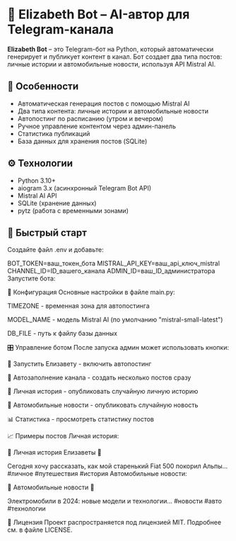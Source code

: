 


# 🤖 Elizabeth Bot – AI-автор для Telegram-канала

**Elizabeth Bot** – это Telegram-бот на Python, который автоматически генерирует и публикует контент в канал. Бот создает два типа постов: личные истории и автомобильные новости, используя API Mistral AI.

## 🌟 Особенности

- Автоматическая генерация постов с помощью Mistral AI
- Два типа контента: личные истории и автомобильные новости
- Автопостинг по расписанию (утром и вечером)
- Ручное управление контентом через админ-панель
- Статистика публикаций
- База данных для хранения постов (SQLite)

## ⚙️ Технологии

- Python 3.10+
- aiogram 3.x (асинхронный Telegram Bot API)
- Mistral AI API
- SQLite (хранение данных)
- pytz (работа с временными зонами)

## 🚀 Быстрый старт


Создайте файл .env и добавьте:

BOT_TOKEN=ваш_токен_бота
MISTRAL_API_KEY=ваш_api_ключ_mistral
CHANNEL_ID=ID_вашего_канала
ADMIN_ID=ваш_ID_администратора
Запустите бота:




🔧 Конфигурация
Основные настройки в файле main.py:

TIMEZONE - временная зона для автопостинга

MODEL_NAME - модель Mistral AI (по умолчанию "mistral-small-latest")

DB_FILE - путь к файлу базы данных

🎛 Управление ботом
После запуска админ может использовать кнопки:

🚀 Запустить Елизавету - включить автопостинг

📅 Автозаполнение канала - создать несколько постов сразу

📝 Личная история - опубликовать случайную личную историю

🚗 Автомобильные новости - опубликовать случайную новость

📊 Статистика - просмотреть статистику постов

📈 Примеры постов
Личная история:

🌟 Личная история Елизаветы 🌟

Сегодня хочу рассказать, как мой старенький Fiat 500 покорил Альпы... 
#личное #путешествия #история
Автомобильные новости:

🚗 Автомобильные новости 🚗

Электромобили в 2024: новые модели и технологии...
#новости #авто #технологии


📄 Лицензия
Проект распространяется под лицензией MIT. Подробнее см. в файле LICENSE.
